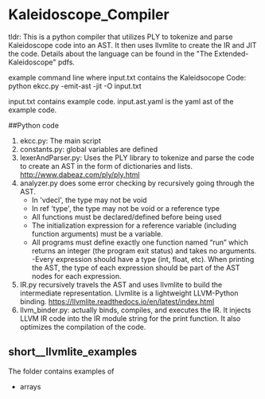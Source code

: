 # Kaleidoscope_Compiler

tldr: This is a python compiler that utilizes PLY to tokenize and parse Kaleidoscope code into an AST. It then uses llvmlite to create the IR and JIT the code. Details about the language can be found in the "The Extended-Kaleidoscope" pdfs. 

example command line where input.txt contains the Kaleidsocope Code:
python ekcc.py -emit-ast -jit -O input.txt

input.txt contains example code. input.ast.yaml is the yaml ast of the example code. 

##Python code
1. ekcc.py: The main script
2. constants.py: global variables are defined
3. lexerAndParser.py: Uses the PLY library to tokenize and parse the code to create an AST in the form of dictionaries and lists. http://www.dabeaz.com/ply/ply.html
4. analyzer.py does some error checking by recursively going through the AST.
	- In 'vdecl', the type may not be void
	- In ref 'type', the type may not be void or a reference type
	- All functions must be declared/defined before being used
	- The initialization expression for a reference variable (including function arguments) must be a variable.
	- All programs must define exactly one function named “run” which returns an integer (the program exit status) and takes no arguments.
	-Every expression should have a type (int, float, etc).  When printing the AST, the type of each expression should be part of the AST nodes for each expression.
5. IR.py recursively travels the AST and uses llvmlite to build the intermediate representation. Llvmlite is a lightweight LLVM-Python binding. https://llvmlite.readthedocs.io/en/latest/index.html
6. llvm_binder.py: actually binds, compiles, and executes the IR. It injects LLVM IR code into the IR module string for the print function. It also optimizes the compilation of the code. 

## short__llvmlite_examples
The folder contains examples of
- arrays